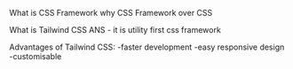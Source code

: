 What is CSS Framework
why CSS Framework over CSS

What is Tailwind CSS
ANS - it is utility first css framework

Advantages of Tailwind CSS:
-faster development
-easy responsive design
-customisable

